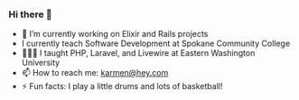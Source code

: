 ### Hi there 👋

- 🔭 I’m currently working on Elixir and Rails projects
- I currently teach Software Development at Spokane Community College
- 👨🏾‍🏫 I taught PHP, Laravel, and Livewire at Eastern Washington University
- 📫 How to reach me: karmen@hey.com
- ⚡ Fun facts: I play a little drums and lots of basketball!
